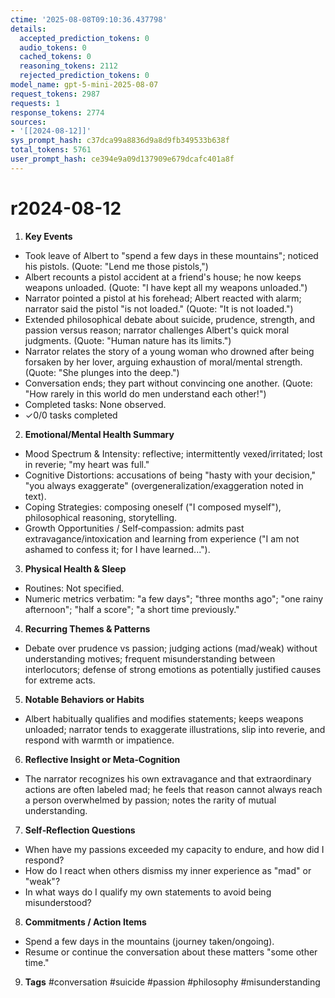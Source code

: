 ```yaml
---
ctime: '2025-08-08T09:10:36.437798'
details:
  accepted_prediction_tokens: 0
  audio_tokens: 0
  cached_tokens: 0
  reasoning_tokens: 2112
  rejected_prediction_tokens: 0
model_name: gpt-5-mini-2025-08-07
request_tokens: 2987
requests: 1
response_tokens: 2774
sources:
- '[[2024-08-12]]'
sys_prompt_hash: c37dca99a8836d9a8d9fb349533b638f
total_tokens: 5761
user_prompt_hash: ce394e9a09d137909e679dcafc401a8f
---
```

# r2024-08-12

1. **Key Events**
- Took leave of Albert to "spend a few days in these mountains"; noticed his pistols. (Quote: "Lend me those pistols,")
- Albert recounts a pistol accident at a friend's house; he now keeps weapons unloaded. (Quote: "I have kept all my weapons unloaded.")
- Narrator pointed a pistol at his forehead; Albert reacted with alarm; narrator said the pistol "is not loaded." (Quote: "It is not loaded.")
- Extended philosophical debate about suicide, prudence, strength, and passion versus reason; narrator challenges Albert's quick moral judgments. (Quote: "Human nature has its limits.")
- Narrator relates the story of a young woman who drowned after being forsaken by her lover, arguing exhaustion of moral/mental strength. (Quote: "She plunges into the deep.")
- Conversation ends; they part without convincing one another. (Quote: "How rarely in this world do men understand each other!")
- Completed tasks: None observed.
- ✓0/0 tasks completed

2. **Emotional/Mental Health Summary**
- Mood Spectrum & Intensity: reflective; intermittently vexed/irritated; lost in reverie; "my heart was full."  
- Cognitive Distortions: accusations of being "hasty with your decision," "you always exaggerate" (overgeneralization/exaggeration noted in text).  
- Coping Strategies: composing oneself ("I composed myself"), philosophical reasoning, storytelling.  
- Growth Opportunities / Self‑compassion: admits past extravagance/intoxication and learning from experience ("I am not ashamed to confess it; for I have learned...").

3. **Physical Health & Sleep**
- Routines: Not specified.  
- Numeric metrics verbatim: "a few days"; "three months ago"; "one rainy afternoon"; "half a score"; "a short time previously."

4. **Recurring Themes & Patterns**
- Debate over prudence vs passion; judging actions (mad/weak) without understanding motives; frequent misunderstanding between interlocutors; defense of strong emotions as potentially justified causes for extreme acts.

5. **Notable Behaviors or Habits**
- Albert habitually qualifies and modifies statements; keeps weapons unloaded; narrator tends to exaggerate illustrations, slip into reverie, and respond with warmth or impatience.

6. **Reflective Insight or Meta‑Cognition**
- The narrator recognizes his own extravagance and that extraordinary actions are often labeled mad; he feels that reason cannot always reach a person overwhelmed by passion; notes the rarity of mutual understanding.

7. **Self‑Reflection Questions**
- When have my passions exceeded my capacity to endure, and how did I respond?  
- How do I react when others dismiss my inner experience as "mad" or "weak"?  
- In what ways do I qualify my own statements to avoid being misunderstood?

8. **Commitments / Action Items**
- Spend a few days in the mountains (journey taken/ongoing).  
- Resume or continue the conversation about these matters "some other time."

9. **Tags**
#conversation #suicide #passion #philosophy #misunderstanding